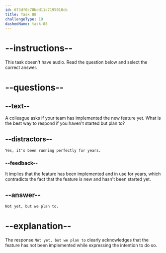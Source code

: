 ```yaml
---
id: 673df0c78bdd11c7195010cb
title: Task 88
challengeType: 19
dashedName: task-88
---
```


<!-- SPEAKING -->

# --instructions--

This task doesn't have audio. Read the question below and select the correct answer.

# --questions--

## --text--

A colleague asks if your team has implemented the new feature yet. What is the best way to respond if you haven't started but plan to?

## --distractors--

`Yes, it's been running perfectly for years.`

### --feedback--

It implies that the feature has been implemented and in use for years, which contradicts the fact that the feature is new and hasn't been started yet.

## --answer--

`Not yet, but we plan to.`

# --explanation--

The response `Not yet, but we plan to` clearly acknowledges that the feature has not been implemented while expressing the intention to do so.

